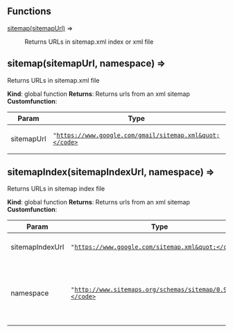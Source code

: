 ## Functions

<dl>
<dt><a href="#sitemap">sitemap(sitemapUrl)</a> ⇒</dt>
<dd><p>Returns URLs in sitemap.xml index or xml file</p>
</dd>
</dl>

<a name="sitemap"></a>

## sitemap(sitemapUrl, namespace) ⇒
Returns URLs in sitemap.xml file

**Kind**: global function
**Returns**: Returns urls <loc> from an xml sitemap
**Customfunction**:

| Param | Type | Description |
| --- | --- | --- |
| sitemapUrl | <code>&quot;https://www.google.com/gmail/sitemap.xml&quot;</code> | REQUIRED The url of the sitemap |

<a name="sitemapIndex"></a>

## sitemapIndex(sitemapIndexUrl, namespace) ⇒
Returns URLs in sitemap index file

**Kind**: global function
**Returns**: Returns urls <loc> from an xml sitemap
**Customfunction**:

| Param | Type | Description |
| --- | --- | --- |
| sitemapIndexUrl | <code>&quot;https://www.google.com/sitemap.xml&quot;</code> | REQUIRED The url of the sitemap |
| namespace | <code>&quot;http://www.sitemaps.org/schemas/sitemap/0.9&quot;</code> | REQUIRED Look at the source of the xml sitemap, look for the xmlns value |
